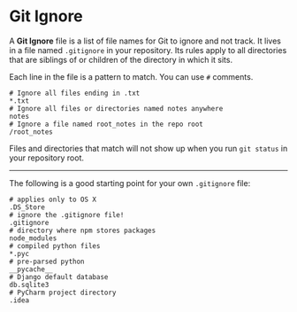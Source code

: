 # Git Ignore

A **Git Ignore** file is a list of file names for Git to ignore and not track. It lives in a file named `.gitignore` in your repository. Its rules apply to all directories that are siblings of or children of the directory in which it sits.

Each line in the file is a pattern to match.
You can use `#` comments.

    # Ignore all files ending in .txt
    *.txt
    # Ignore all files or directories named notes anywhere
    notes
    # Ignore a file named root_notes in the repo root
    /root_notes

Files and directories that match will not show up when you run `git status` in your repository root.

------

The following is a good starting point for your own `.gitignore` file:

    # applies only to OS X
    .DS_Store
    # ignore the .gitignore file!
    .gitignore
    # directory where npm stores packages
    node_modules
    # compiled python files
    *.pyc
    # pre-parsed python
    __pycache__
    # Django default database
    db.sqlite3
    # PyCharm project directory
    .idea
